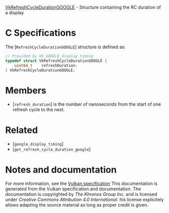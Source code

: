 [VkRefreshCycleDurationGOOGLE](https://www.khronos.org/registry/vulkan/specs/1.3-extensions/man/html/VkRefreshCycleDurationGOOGLE.html) - Structure containing the RC duration of a display

# C Specifications
The [`RefreshCycleDurationGOOGLE`] structure is defined as:
```c
// Provided by VK_GOOGLE_display_timing
typedef struct VkRefreshCycleDurationGOOGLE {
    uint64_t    refreshDuration;
} VkRefreshCycleDurationGOOGLE;
```

# Members
- [`refresh_duration`] is the number of nanoseconds from the start of one refresh cycle to the next.

# Related
- [`google_display_timing`]
- [`get_refresh_cycle_duration_google`]

# Notes and documentation
For more information, see the [Vulkan specification](https://www.khronos.org/registry/vulkan/specs/1.3-extensions/html/vkspec.html)
This documentation is generated from the Vulkan specification and documentation.
The documentation is copyrighted by *The Khronos Group Inc.* and is licensed under *Creative Commons Attribution 4.0 International*.
his license explicitely allows adapting the source material as long as proper credit is given.
        